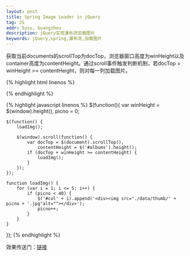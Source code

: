 ```yaml
---
layout: post
title: Spring Image Loader in jQuery
tag: JS
addr: Sysu, Guangzhou
description: jQuery实现瀑布流加载图片
keywords: jQuery,spring,瀑布流,加载图片
---
```


获取当前documents的scrollTop为docTop，浏览器窗口高度为winHeight以及container高度为contentHeight。通过scroll事件触发判断机制，若docTop + winHeight >= contentHeight，则对每一列加载图片。

{% highlight html linenos %}
<div class="albums" id="albums">
    <div class="col" id="col1"></div>
    <div class="col" id="col2"></div>
    <div class="col" id="col3"></div>
    <div class="col" id="col4"></div>
    <div class="col" id="col5"></div>
</div>
{% endhighlight %}

{% highlight javascript linenos %}
$(function(){
    var winHeight = $(window).height(),
        picno = 0;

    $(function() {
        loadImg();

        $(window).scroll(function() {
            var docTop = $(document).scrollTop(),
                contentHeight = $('#albums').height();
            if (docTop + winHeight >= contentHeight) {
                loadImg();
            }
        });
    });

    function loadImg() {
        for (var i = 1; i <= 5; i++) {
            if (picno < 40) {
                $('#col' + i).append('<div><img src="./data/thumb/' + picno + '.jpg"alt=""></div>');
                picno++;
            }
        }
    }
});
{% endhighlight %}

效果传送门：[链接](http://hello13.net/projects/Parede/album)

